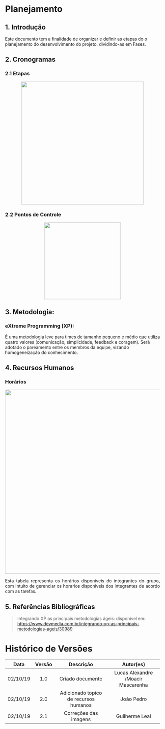 # Planejamento


## 1. Introdução

<p align="justify">

Este documento tem a finalidade de organizar e definir as etapas do o planejamento do desenvolvimento do projeto, dividindo-as em Fases.
</p>

## 2. Cronogramas

### 2.1 Etapas

<p align="center"> 
          <img width="400px"  src="https://github.com/Requisitos2-2019/Waze/blob/master/docs/img/Planejamento1.jpg?raw=true">   
</p>

### 2.2 Pontos de Controle

<p align="center"> 
          <img width="250px"  src="https://github.com/Requisitos2-2019/Waze/blob/master/docs/img/Planejamento2.jpg?raw=true">   
</p>


## 3. Metodologia:

###  eXtreme Programming (XP):
É uma metodologia leve para times de tamanho pequeno e médio que utiliza quatro valores (comunicação, simplicidade, feedback e coragem). Será adotado o pareamento entre os membros da equipe, vizando homogeneização do conhecimento.

## 4. Recursos Humanos

### Horários

<p align="center"> 
          <img width="600px"  src="https://github.com/Requisitos2-2019/Waze/blob/master/docs/img/horarios.jpg?raw=true">   
</p>

<p align="justify">Esta tabela representa os horários disponiveis do integrantes do grupo, com intuito de gerenciar os horarios disponiveis dos integrantes de acordo com as tarefas.</p>


## 5. Referências Bibliográficas

>Integrando XP as principais metodologias ágeis: disponível em: https://www.devmedia.com.br/integrando-xp-as-principais-metodologias-ageis/30989


# Histórico de Versões

| Data | Versão | Descrição | Autor(es) |
|:--:|:--:|:--:|:--:|
|02/10/19|1.0|Criado documento|Lucas Alexandre /Moacir Mascarenha|
|02/10/19|2.0| Adicionado topico de recursos humanos|João Pedro|
|02/10/19|2.1| Correções das imagens |Guilherme Leal|